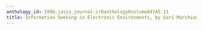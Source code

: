 ```yaml
---
anthology_id: 1996.jasis_journal-ir0anthology0volumeA47A5.11
title: Information Seeking in Electronic Environments, by Gari Marchionini
---
```


